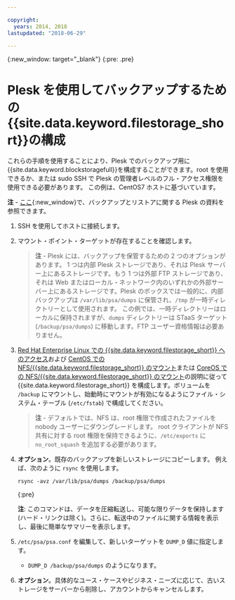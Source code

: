 ```yaml
---

copyright:
  years: 2014, 2018
lastupdated: "2018-06-29"

---
```

{:new_window: target="_blank"}
{:pre: .pre}
 
# Plesk を使用してバックアップするための{{site.data.keyword.filestorage_short}}の構成

これらの手順を使用することにより、Plesk でのバックアップ用に{{site.data.keyword.blockstoragefull}}を構成することができます。root を使用できるか、または sudo SSH で Plesk の管理者レベルのフル・アクセス権限を使用できる必要があります。 この例は、CentOS7 ホストに基づいています。

**注** - [ここ](https://docs.plesk.com/en-US/12.5/administrator-guide/backing-up-and-restoration.59256/){:new_window}で、バックアップとリストアに関する Plesk の資料を参照できます。

1. SSH を使用してホストに接続します。

2. マウント・ポイント・ターゲットが存在することを確認します。 <br />
   >**注** - Plesk には、バックアップを保管するための 2 つのオプションがあります。 1 つは内部 Plesk ストレージであり、それは Plesk サーバー上にあるストレージです。もう 1 つは外部 FTP ストレージであり、それは Web またはローカル・ネットワーク内のいずれかの外部サーバー上にあるストレージです。Plesk のボックスでは一般的に、内部バックアップは `/var/lib/psa/dumps` に保管され、`/tmp` が一時ディレクトリーとして使用されます。 この例では、一時ディレクトリーはローカルに保持されますが、`dumps` ディレクトリーは STaaS ターゲット (`/backup/psa/dumps`) に移動します。FTP ユーザー資格情報は必要ありません。
   
3. [Red Hat Enterprise Linux での {{site.data.keyword.filestorage_short}} へのアクセス](accessing-file-storage-linux.html)および [CentOS での NFS/{{site.data.keyword.filestorage_short}} のマウント](mounting-nsf-file-storage.html)または [CoreOS での NFS/{{site.data.keyword.filestorage_short}} のマウント](mounting-storage-coreos.html)の説明に従って {{site.data.keyword.filestorage_short}} を構成します。ボリュームを `/backup` にマウントし、始動時にマウントが有効になるようにファイル・システム・テーブル (`/etc/fstab`) で構成してください。<br />
   >**注** - デフォルトでは、NFS は、root 権限で作成されたファイルを nobody ユーザーにダウングレードします。 root クライアントが NFS 共有に対する root 権限を保持できるように、`/etc/exports` に `no_root_squash` を追加する必要があります。 <br />

4. **オプション**。既存のバックアップを新しいストレージにコピーします。 例えば、次のように `rsync` を使用します。
   ```
   rsync -avz /var/lib/psa/dumps /backup/psa/dumps
   ```
   {:pre}
    
    **注**: このコマンドは、データを圧縮転送し、可能な限りデータを保持します (ハード・リンクは除く)。さらに、転送中のファイルに関する情報を表示し、最後に簡単なサマリーを表示します。
    
5. `/etc/psa/psa.conf` を編集して、新しいターゲットを `DUMP_D` 値に指定します。 
    - `DUMP_D /backup/psa/dumps` のようになります。 

6. **オプション**。具体的なユース・ケースやビジネス・ニーズに応じて、古いストレージをサーバーから削除し、アカウントからキャンセルします。

